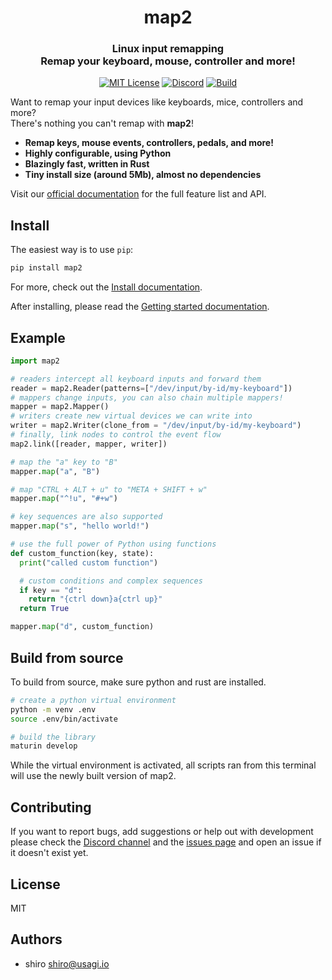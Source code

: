 <div align="center">
  <h1>map2</h1>
  <h3>Linux input remapping<br />Remap your keyboard, mouse, controller and more!</h3>

  [![MIT License](https://img.shields.io/github/license/shiro/map2)](https://github.com/shiro/map2/blob/main/LICENSE)
  [![Discord](https://img.shields.io/discord/1178929723208896543?color=7389D8&label&logo=discord&logoColor=ffffff)](https://discord.gg/brKgH43XQN)
  [![Build](https://github.com/shiro/map2/actions/workflows/CI.yml/badge.svg)](https://github.com/shiro/map2/actions/workflows/CI.yml)
</div>

Want to remap your input devices like keyboards, mice, controllers and more?  
There's nothing you can't remap with **map2**!

- **Remap keys, mouse events, controllers, pedals, and more!**
- **Highly configurable, using Python**
- **Blazingly fast, written in Rust**
- **Tiny install size (around 5Mb), almost no dependencies**

Visit our [official documentation](https://shiro.github.io/map2/en/basics/introduction)
for the full feature list and API.

## Install

The easiest way is to use `pip`:

```bash
pip install map2
```

For more, check out the [Install documentation](https://shiro.github.io/map2/en/basics/install/).

After installing, please read the
[Getting started documentation](https://shiro.github.io/map2/en/basics/getting-started).

## Example

```python
import map2

# readers intercept all keyboard inputs and forward them
reader = map2.Reader(patterns=["/dev/input/by-id/my-keyboard"])
# mappers change inputs, you can also chain multiple mappers!
mapper = map2.Mapper()
# writers create new virtual devices we can write into
writer = map2.Writer(clone_from = "/dev/input/by-id/my-keyboard")
# finally, link nodes to control the event flow
map2.link([reader, mapper, writer])

# map the "a" key to "B"
mapper.map("a", "B")

# map "CTRL + ALT + u" to "META + SHIFT + w"
mapper.map("^!u", "#+w")

# key sequences are also supported
mapper.map("s", "hello world!")

# use the full power of Python using functions
def custom_function(key, state):
  print("called custom function")

  # custom conditions and complex sequences
  if key == "d":
    return "{ctrl down}a{ctrl up}"
  return True

mapper.map("d", custom_function)
```

## Build from source

To build from source, make sure python and rust are installed.

```bash
# create a python virtual environment
python -m venv .env
source .env/bin/activate

# build the library
maturin develop
```

While the virtual environment is activated, all scripts ran from this terminal
will use the newly built version of map2.


## Contributing

If you want to report bugs, add suggestions or help out with development please
check the [Discord channel](https://discord.gg/brKgH43XQN) and the [issues page](https://github.com/shiro/map2/issues) and open an issue
if it doesn't exist yet.

## License

MIT

## Authors

- shiro <shiro@usagi.io>
